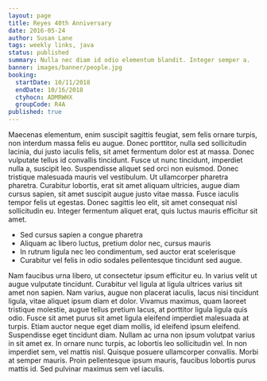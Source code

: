 ```yaml
---
layout: page
title: Reyes 40th Anniversary
date: 2016-05-24
author: Susan Lane
tags: weekly links, java
status: published
summary: Nulla nec diam id odio elementum blandit. Integer semper a.
banner: images/banner/people.jpg
booking:
  startDate: 10/11/2018
  endDate: 10/16/2018
  ctyhocn: ADMRWHX
  groupCode: R4A
published: true
---
```

Maecenas elementum, enim suscipit sagittis feugiat, sem felis ornare turpis, non interdum massa felis eu augue. Donec porttitor, nulla sed sollicitudin lacinia, dui justo iaculis felis, sit amet fermentum dolor est at massa. Donec vulputate tellus id convallis tincidunt. Fusce ut nunc tincidunt, imperdiet nulla a, suscipit leo. Suspendisse aliquet sed orci non euismod. Donec tristique malesuada mauris vel vestibulum. Ut ullamcorper pharetra pharetra. Curabitur lobortis, erat sit amet aliquam ultricies, augue diam cursus sapien, sit amet suscipit augue justo vitae massa. Fusce iaculis tempor felis ut egestas. Donec sagittis leo elit, sit amet consequat nisl sollicitudin eu. Integer fermentum aliquet erat, quis luctus mauris efficitur sit amet.

* Sed cursus sapien a congue pharetra
* Aliquam ac libero luctus, pretium dolor nec, cursus mauris
* In rutrum ligula nec leo condimentum, sed auctor erat scelerisque
* Curabitur vel felis in odio sodales pellentesque tincidunt sed augue.

Nam faucibus urna libero, ut consectetur ipsum efficitur eu. In varius velit ut augue vulputate tincidunt. Curabitur vel ligula at ligula ultrices varius sit amet non sapien. Nam varius, augue non placerat iaculis, lacus nisi tincidunt ligula, vitae aliquet ipsum diam et dolor. Vivamus maximus, quam laoreet tristique molestie, augue tellus pretium lacus, at porttitor ligula ligula quis odio. Fusce sit amet purus sit amet ligula eleifend imperdiet malesuada at turpis. Etiam auctor neque eget diam mollis, id eleifend ipsum eleifend. Suspendisse eget tincidunt diam. Nullam ac urna non ipsum volutpat varius in sit amet ex. In ornare nunc turpis, ac lobortis leo sollicitudin vel. In non imperdiet sem, vel mattis nisl. Quisque posuere ullamcorper convallis. Morbi at semper mauris. Proin pellentesque ipsum mauris, faucibus lobortis purus mattis id. Sed pulvinar maximus sem vel iaculis.
